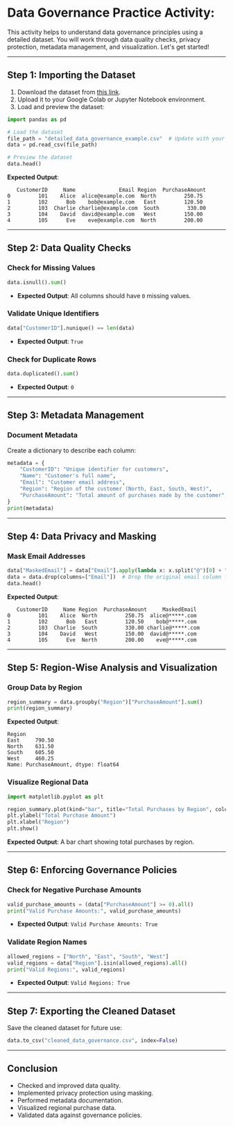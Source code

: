 
# Data Governance Practice Activity: 

This activity helps to understand data governance principles using a detailed dataset. You will work through data quality checks, privacy protection, metadata management, and visualization. Let's get started!

---

## Step 1: Importing the Dataset

1. Download the dataset from [this link](detailed_data_governance_example.csv).
2. Upload it to your Google Colab or Jupyter Notebook environment.
3. Load and preview the dataset:

```python
import pandas as pd

# Load the dataset
file_path = "detailed_data_governance_example.csv"  # Update with your path if needed
data = pd.read_csv(file_path)

# Preview the dataset
data.head()
```

**Expected Output**:
```
   CustomerID     Name              Email Region  PurchaseAmount
0         101    Alice  alice@example.com  North         250.75
1         102      Bob    bob@example.com   East         120.50
2         103  Charlie charlie@example.com  South         330.00
3         104    David  david@example.com   West         150.00
4         105      Eve    eve@example.com  North         200.00
```

---

## Step 2: Data Quality Checks

### Check for Missing Values
```python
data.isnull().sum()
```
- **Expected Output**: All columns should have `0` missing values.

### Validate Unique Identifiers
```python
data["CustomerID"].nunique() == len(data)
```
- **Expected Output**: `True`

### Check for Duplicate Rows
```python
data.duplicated().sum()
```
- **Expected Output**: `0`

---

## Step 3: Metadata Management

### Document Metadata
Create a dictionary to describe each column:
```python
metadata = {
    "CustomerID": "Unique identifier for customers",
    "Name": "Customer's full name",
    "Email": "Customer email address",
    "Region": "Region of the customer (North, East, South, West)",
    "PurchaseAmount": "Total amount of purchases made by the customer",
}
print(metadata)
```

---

## Step 4: Data Privacy and Masking

### Mask Email Addresses
```python
data["MaskedEmail"] = data["Email"].apply(lambda x: x.split("@")[0] + "@*****.com")
data = data.drop(columns=["Email"])  # Drop the original email column for privacy
data.head()
```

**Expected Output**:
```
   CustomerID     Name Region  PurchaseAmount     MaskedEmail
0         101    Alice  North         250.75  alice@*****.com
1         102      Bob   East         120.50    bob@*****.com
2         103  Charlie  South         330.00 charlie@*****.com
3         104    David   West         150.00  david@*****.com
4         105      Eve  North         200.00    eve@*****.com
```

---

## Step 5: Region-Wise Analysis and Visualization

### Group Data by Region
```python
region_summary = data.groupby("Region")["PurchaseAmount"].sum()
print(region_summary)
```

**Expected Output**:
```
Region
East     790.50
North    631.50
South    605.50
West     460.25
Name: PurchaseAmount, dtype: float64
```

### Visualize Regional Data
```python
import matplotlib.pyplot as plt

region_summary.plot(kind="bar", title="Total Purchases by Region", color=['blue', 'orange', 'green', 'red'])
plt.ylabel("Total Purchase Amount")
plt.xlabel("Region")
plt.show()
```

**Expected Output**: A bar chart showing total purchases by region.

---

## Step 6: Enforcing Governance Policies

### Check for Negative Purchase Amounts
```python
valid_purchase_amounts = (data["PurchaseAmount"] >= 0).all()
print("Valid Purchase Amounts:", valid_purchase_amounts)
```
- **Expected Output**: `Valid Purchase Amounts: True`

### Validate Region Names
```python
allowed_regions = ["North", "East", "South", "West"]
valid_regions = data["Region"].isin(allowed_regions).all()
print("Valid Regions:", valid_regions)
```
- **Expected Output**: `Valid Regions: True`

---

## Step 7: Exporting the Cleaned Dataset

Save the cleaned dataset for future use:
```python
data.to_csv("cleaned_data_governance.csv", index=False)
```

---

## Conclusion

- Checked and improved data quality.
- Implemented privacy protection using masking.
- Performed metadata documentation.
- Visualized regional purchase data.
- Validated data against governance policies.

```


